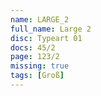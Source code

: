 ```yaml
---
name: LARGE_2
full_name: Large 2
disc: Typeart 01
docs: 45/2
page: 123/2
missing: true
tags: [Groß]
---
```

